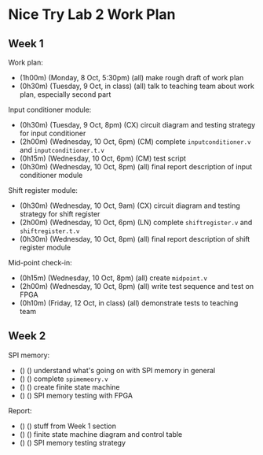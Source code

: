 # Nice Try Lab 2 Work Plan

## Week 1

Work plan:
- (1h00m) (Monday, 8 Oct, 5:30pm) (all) make rough draft of work plan
- (0h30m) (Tuesday, 9 Oct, in class) (all) talk to teaching team about work plan, especially second part

Input conditioner module:
- (0h30m) (Tuesday, 9 Oct, 8pm) (CX) circuit diagram and testing strategy for input conditioner
- (2h00m) (Wednesday, 10 Oct, 6pm) (CM) complete `inputconditioner.v` and `inputconditioner.t.v`
- (0h15m) (Wednesday, 10 Oct, 6pm) (CM) test script
- (0h30m) (Wednesday, 10 Oct, 8pm) (all) final report description of input conditioner module

Shift register module:
- (0h30m) (Wednesday, 10 Oct, 9am) (CX) circuit diagram and testing strategy for shift register
- (2h00m) (Wednesday, 10 Oct, 6pm) (LN) complete `shiftregister.v` and `shiftregister.t.v`
- (0h30m) (Wednesday, 10 Oct, 8pm) (all) final report description of shift register module

Mid-point check-in:
- (0h15m) (Wednesday, 10 Oct, 8pm) (all) create `midpoint.v`
- (2h00m) (Wednesday, 10 Oct, 8pm) (all) write test sequence and test on FPGA
- (0h10m) (Friday, 12 Oct, in class) (all) demonstrate tests to teaching team

## Week 2

SPI memory:
- () () understand what's going on with SPI memory in general
- () () complete `spimemeory.v`
- () () create finite state machine
- () () SPI memory testing with FPGA

Report:
- () () stuff from Week 1 section
- () () finite state machine diagram and control table
- () () SPI memory testing strategy
